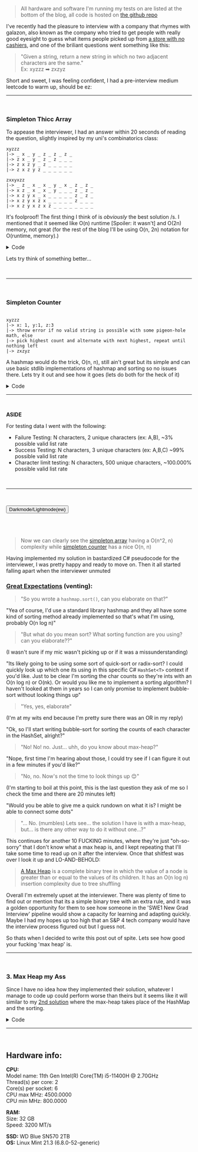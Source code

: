 <!-- TODO: make repo, add hardware info, always test on linux -->


> All hardware and software I'm running my tests on are listed at the bottom of the blog, all code is hosted on [the github repo](https://github.com/MikeAfterDark/blog/tree/main/assets/2025-04-06_No_Adjacent_Characters/rust)

I've recently had the pleasure to interview with a company that rhymes with galazon, also known as the company who tried to get people with really good eyesight to guess what items people picked up from [a store with no cashiers](https://www.cnn.com/2024/04/03/business/amazons-self-checkout-technology-grocery-flop/index.html), and one of the briliant questions went something like this:

> "Given a string, return a new string in which no two adjacent characters are the same."  
> Ex: xyzzz ➡ zxzyz

Short and sweet, I was feeling confident, I had a pre-interview medium leetcode to warm up, should be ez:


---

<br>

### Simpleton Thicc Array

To appease the interviewer, I had an answer within 20 seconds of reading the question, slightly inspired by my uni's combinatorics class:

```
xyzzz
|-> _ x _ y _ z _ z _ z _
|-> z x _ y _ z _ z _ _ _
|-> z x z y _ z _ _ _ _ _
|-> z x z y z _ _ _ _ _ _
```

```
zxxyxzz
|-> _ z _ x _ x _ y _ x _ z _ z _
|-> x z _ x _ x _ y _ _ _ z _ z _
|-> x z y x _ x _ _ _ _ _ z _ z _
|-> x z y x z x _ _ _ _ _ z _ _ _
|-> x z y x z x z _ _ _ _ _ _ _ _
```

It's foolproof! The first thing I think of is _obviously_ the best solution /s. I mentioned that it seemed like O(n) runtime [Spoiler: it wasn't] and O(2n) memory, not great (for the rest of the blog I'll be using O(n, 2n) notation for O(runtime, memory).)

<details>
    <summary>Code</summary>

[Link to real code](https://github.com/MikeAfterDark/blog/blob/main/assets/2025-04-06_No_Adjacent_Characters/rust/src/a1_simpletons_array.rs)

<pre><code>while (!valid_list) {
    if (curr_char == next_char) {
        try swap next_char with non-matching char ahead in the list
        else
        try swap next_char with non-matching char behind in the list
        else
        no valid_list is possible
    }
    curr_char = next_char
}</code></pre>
</details>

Lets try think of something better...

<br> 

---

<br>

### Simpleton Counter

```

xyzzz
|-> x: 1, y:1, z:3
|-> throw error if no valid string is possible with some pigeon-hole math, else
|-> pick highest count and alternate with next highest, repeat until nothing left
|-> zxzyz

```

A hashmap would do the trick, O(n, n), still ain't great but its simple and can use basic stdlib implementations of hashmap and sorting so no issues there. Lets try it out and see how it goes (lets do both for the heck of it)

<details>
    <summary>Code</summary>

[Link to real code](https://github.com/MikeAfterDark/blog/blob/main/assets/2025-04-06_No_Adjacent_Characters/rust/src/a2_simpletons_counter.rs)

<pre><code>count quantity of elements into a hashmap
sort based on count
if (largest_quantity &gt; string_length/2 + 1) {
    no valid_list is possible
}

new_string = alternate values from hashmap
</code></pre>

</details>

---

<br>

**ASIDE**

For testing data I went with the following: 

- Failure Testing: N characters, 2 unique characters (ex: A,B), ~3% possible valid list rate
- Success Testing: N characters, 3 unique characters (ex: A,B,C) ~99% possible valid list rate
- Character limit testing: N characters, 500 unique characters, ~100.000% possible valid list rate

<br> 

---

<br>


<button id="themeToggle" onclick="toggleTheme()">Darkmode/Lightmode(ew)</button>  
<img class="chart" data-name="2_chars" />  
<br>
<img class="chart" data-name="3_chars" />  
<br>
<img class="chart" data-name="500_chars" />  
<br>

> Now we can clearly see the [simpleton array](#simpleton-thicc-array) having a O(n^2, n) complexity while [simpleton counter](#simpleton-counter) has a nice O(n, n)

Having implemented my solution in bastardized C# pseudocode for the interviewer, I was pretty happy and ready to move on. Then it all started falling apart when the interviewer unmuted

### [Great Expectations](https://www.youtube.com/watch?v=O5QIGFKAHgk) (venting):

> "So you wrote a `hashmap.sort()`, can you elaborate on that?"

"Yea of course, I'd use a standard library hashmap and they all have some kind of sorting method already implemented so that's what I'm using, probably O(n log n)"

> "But what do you mean sort? What sorting function are you using? can you elaborate??"

(I wasn't sure if my mic wasn't picking up or if it was a missunderstanding)

"Its likely going to be using some sort of quick-sort or radix-sort? I could quickly look up which one its using in this specific C# `HashSet<T>` context if you'd like. Just to be clear I'm sorting the char counts so they're ints with an O(n log n) or O(nk). Or would you like me to implement a sorting algorithm? I haven't looked at them in years so I can only promise to implement bubble-sort without looking things up"

> "Yes, yes, elaborate"

(I'm at my wits end because I'm pretty sure there was an OR in my reply)

"Ok, so I'll start writing bubble-sort for sorting the counts of each character in the HashSet, alright?"

> "No! No! no. Just... uhh, do you know about max-heap?"

"Nope, first time I'm hearing about those, I could try see if I can figure it out in a few minutes if you'd like?"

> "No, no. Now's not the time to look things up 😊"

(I'm starting to boil at this point, this is the last question they ask of me so I check the time and there are 20 minutes left)

"Would you be able to give me a quick rundown on what it is? I might be able to connect some dots"

> "... No. (mumbles) Lets see... the solution I have is with a max-heap, but... is there any other way to do it without one...?"

This continues for another 10 FUCKING minutes, where they're just "oh-so-sorry" that I don't know what a max heap is, and I kept repeating that I'll take some time to read up on it after the interview. Once that shitfest was over I look it up and LO-AND-BEHOLD:

> [A Max Heap](https://en.wikipedia.org/wiki/Min-max_heap) is a complete binary tree in which the value of a node is greater than or equal to the values of its children. It has an O(n log n) insertion complexity due to tree shuffling

Overall I'm extremely upset at the interviewer. There was plenty of time to find out or mention that its a simple binary tree with an extra rule, and it was a golden opportunity for them to see how someone in the 'SWE1 New Grad Interview' pipeline would show a capacity for learning and adapting quickly. Maybe I had my hopes up too high that an S&P 4 tech company would have the interview process figured out but I guess not.

So thats when I decided to write this post out of spite. Lets see how good your fucking 'max heap' is.

---

<br>

### 3. Max Heap my Ass

Since I have no idea how they implemented their solution, whatever I manage to code up could perform worse than theirs but it seems like it will similar to my [2nd solution](#simpleton-counter) where the max-heap takes place of the HashMap and the sorting.

<details>
    <summary>Code</summary>

[Link to real code](https://github.com/MikeAfterDark/blog/blob/main/assets/2025-04-06_No_Adjacent_Characters/rust/src/a3_max_heap_my_ass.rs)

<pre><code>count quantity of elements into a maxheap
if (largest_quantity &gt; string_length/2 + 1) {
    no valid_list is possible
}

new_string = alternate values from maxheap
</code></pre>
</details>

---

<br>

## Hardware info: 

**CPU:**  
Model name: 11th Gen Intel(R) Core(TM) i5-11400H @ 2.70GHz  
Thread(s) per core: 2  
Core(s) per socket: 6  
CPU max MHz: 4500.0000  
CPU min MHz: 800.0000  

**RAM:**  
	Size: 32 GB  
	Speed: 3200 MT/s  

**SSD:** WD Blue SN570 2TB  
**OS:** Linux Mint 21.3 (6.8.0-52-generic)  

<script>
function applyTheme(mode) {
    localStorage.setItem("preferredTheme", mode);
    document.querySelectorAll('img.chart').forEach(img => {
        const name = img.dataset.name;
        const base = "/blog/assets/2025-04-06_No_Adjacent_Characters/rust/results/charts/";
        img.src = `${base}${name}_${mode}.png`;
    });

    const toggleBtn = document.getElementById("themeToggle");
    toggleBtn.textContent = mode === "dark" ? "Lightmode(ew)" : "Darkmode(4ever)";
}

function toggleTheme() {
    const current = localStorage.getItem("preferredTheme") || "dark";
    const newMode = current === "dark" ? "light" : "dark";
    applyTheme(newMode);
}

document.addEventListener("DOMContentLoaded", () => {
    const saved = localStorage.getItem("preferredTheme") || "dark";
    applyTheme(saved);
});
</script>
